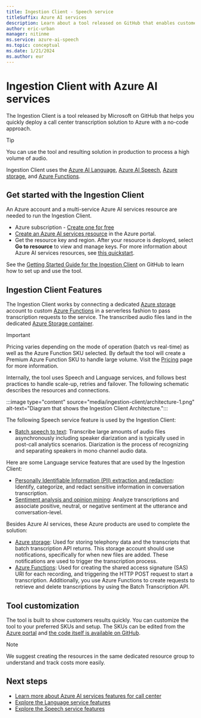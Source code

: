 ```yaml
---
title: Ingestion Client - Speech service
titleSuffix: Azure AI services
description: Learn about a tool released on GitHub that enables customers push audio files to Speech service easily and quickly 
author: eric-urban
manager: nitinme
ms.service: azure-ai-speech
ms.topic: conceptual
ms.date: 1/21/2024
ms.author: eur
---
```


# Ingestion Client with Azure AI services

The Ingestion Client is a tool released by Microsoft on GitHub that helps you quickly deploy a call center transcription solution to Azure with a no-code approach. 

> [!TIP]
> You can use the tool and resulting solution in production to process a high volume of audio.

Ingestion Client uses the [Azure AI Language](../language-service/index.yml), [Azure AI Speech](./index.yml), [Azure storage](https://azure.microsoft.com/product-categories/storage/), and [Azure Functions](https://azure.microsoft.com/services/functions/). 

## Get started with the Ingestion Client

An Azure account and a multi-service Azure AI services resource are needed to run the Ingestion Client.
* Azure subscription - [Create one for free](https://azure.microsoft.com/free/cognitive-services)
* <a href="https://portal.azure.com/#create/Microsoft.CognitiveServicesAllInOne"  title="Create an Azure AI services resource"  target="_blank">Create an Azure AI services resource</a> in the Azure portal.
* Get the resource key and region. After your resource is deployed, select **Go to resource** to view and manage keys. For more information about Azure AI services resources, see [this quickstart](~/articles/ai-services/multi-service-resource.md?pivots=azportal). 

See the [Getting Started Guide for the Ingestion Client](https://github.com/Azure-Samples/cognitive-services-speech-sdk/blob/master/samples/ingestion/ingestion-client/Setup/guide.md) on GitHub to learn how to set up and use the tool.

## Ingestion Client Features

The Ingestion Client works by connecting a dedicated [Azure storage](https://azure.microsoft.com/product-categories/storage/) account to custom [Azure Functions](https://azure.microsoft.com/services/functions/) in a serverless fashion to pass transcription requests to the service. The transcribed audio files land in the dedicated [Azure Storage container](https://azure.microsoft.com/product-categories/storage/). 

> [!IMPORTANT]
> Pricing varies depending on the mode of operation (batch vs real-time) as well as the Azure Function SKU selected. By default the tool will create a Premium Azure Function SKU to handle large volume. Visit the [Pricing](https://azure.microsoft.com/pricing/details/functions/) page for more information.

Internally, the tool uses Speech and Language services, and follows best practices to handle scale-up, retries and failover. The following schematic describes the resources and connections.

:::image type="content" source="media/ingestion-client/architecture-1.png" alt-text="Diagram that shows the Ingestion Client Architecture.":::

The following Speech service feature is used by the Ingestion Client:

- [Batch speech to text](./batch-transcription.md): Transcribe large amounts of audio files asynchronously including speaker diarization and is typically used in post-call analytics scenarios. Diarization is the process of recognizing and separating speakers in mono channel audio data.

Here are some Language service features that are used by the Ingestion Client:

- [Personally Identifiable Information (PII) extraction and redaction](../language-service/personally-identifiable-information/how-to-call-for-conversations.md): Identify, categorize, and redact sensitive information in conversation transcription.
- [Sentiment analysis and opinion mining](../language-service/sentiment-opinion-mining/overview.md): Analyze transcriptions and associate positive, neutral, or negative sentiment at the utterance and conversation-level.

Besides Azure AI services, these Azure products are used to complete the solution:

- [Azure storage](https://azure.microsoft.com/product-categories/storage/): Used for storing telephony data and the transcripts that batch transcription API returns. This storage account should use notifications, specifically for when new files are added. These notifications are used to trigger the transcription process.
- [Azure Functions](https://azure.microsoft.com/services/functions/): Used for creating the shared access signature (SAS) URI for each recording, and triggering the HTTP POST request to start a transcription. Additionally, you use Azure Functions to create requests to retrieve and delete transcriptions by using the Batch Transcription API.

## Tool customization

The tool is built to show customers results quickly. You can customize the tool to your preferred SKUs and setup. The SKUs can be edited from the [Azure portal](https://portal.azure.com) and [the code itself is available on GitHub](https://github.com/Azure-Samples/cognitive-services-speech-sdk/tree/master/samples/batch).

> [!NOTE]
> We suggest creating the resources in the same dedicated resource group to understand and track costs more easily.

## Next steps

* [Learn more about Azure AI services features for call center](./call-center-overview.md)
* [Explore the Language service features](../language-service/overview.md#available-features)
* [Explore the Speech service features](./overview.md)
